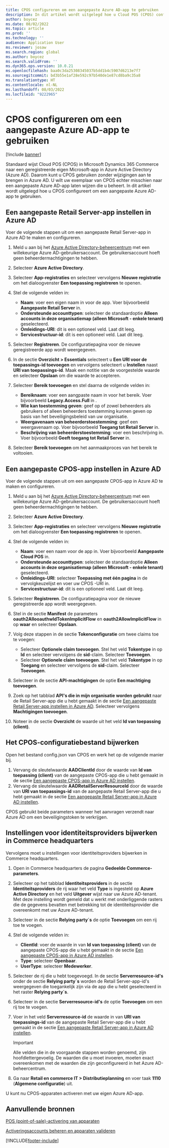 ```yaml
---
title: CPOS configureren om een aangepaste Azure AD-app te gebruiken
description: In dit artikel wordt uitgelegd hoe u Cloud POS (CPOS) configureert om een aangepaste Azure Active Directory (Azure AD)-app te gebruiken.
author: boycez
ms.date: 08/02/2022
ms.topic: article
ms.prod: ''
ms.technology: ''
audience: Application User
ms.reviewer: josaw
ms.search.region: global
ms.author: boycez
ms.search.validFrom: ''
ms.dyn365.ops.version: 10.0.21
ms.openlocfilehash: baa0c3da25308345037b5dd1b4c5907d6213e7f7
ms.sourcegitcommit: bd3b55e1af28e592c97b540de1e87cd8ba9c35a8
ms.translationtype: HT
ms.contentlocale: nl-NL
ms.lasthandoff: 08/03/2022
ms.locfileid: "9222965"
---
```

# <a name="configure-cpos-to-use-a-custom-azure-ad-app"></a>CPOS configureren om een aangepaste Azure AD-app te gebruiken

[!include [banner](includes/banner.md)]

Standaard wijst Cloud POS (CPOS) in Microsoft Dynamics 365 Commerce naar een geregistreerde eigen Microsoft-app in Azure Active Directory (Azure AD). Daarom kunt u CPOS gebruiken zonder wijzigingen aan te brengen in Azure AD. U wilt uw exemplaar van CPOS echter misschien naar een aangepaste Azure AD-app laten wijzen die u beheert. In dit artikel wordt uitgelegd hoe u CPOS configureert om een aangepaste Azure AD-app te gebruiken.

## <a name="set-up-a-custom-retail-server-app-in-azure-ad"></a>Een aangepaste Retail Server-app instellen in Azure AD

Voer de volgende stappen uit om een aangepaste Retail Server-app in Azure AD te maken en configureren.

1. Meld u aan bij het [Azure Active Directory-beheercentrum](https://aad.portal.azure.com) met een willekeurige Azure AD-gebruikersaccount. De gebruikersaccount hoeft geen beheerdermachtigingen te hebben.
1. Selecteer **Azure Active Directory**.
1. Selecteer **App-registraties** en selecteer vervolgens **Nieuwe registratie** om het dialoogvenster **Een toepassing registreren** te openen.
1. Stel de volgende velden in:

    - **Naam**: voer een eigen naam in voor de app. Voer bijvoorbeeld **Aangepaste Retail Server** in.
    - **Ondersteunde accounttypen**: selecteer de standaardoptie **Alleen accounts in deze organisatiemap (alleen Microsoft - enkele tenant)** geselecteerd.
    - **Omleidings-URI**: dit is een optioneel veld. Laat dit leeg.
    - **Servicestructuur-id**: dit is een optioneel veld. Laat dit leeg.
    
1. Selecteer **Registreren**. De configuratiepagina voor de nieuwe geregistreerde app wordt weergegeven.
1. In de sectie **Overzicht \> Essentials** selecteert u **Een URI voor de toepassings-id toevoegen** en vervolgens selecteert u **Instellen** naast **URI van toepassings-id**. Maak een notitie van de voorgestelde waarde en selecteer **Opslaan** om die waarde te accepteren. 
1. Selecteer **Bereik toevoegen** en stel daarna de volgende velden in:

    - **Bereiknaam**: voer een aangpaste naam in voor het bereik. Voer bijvoorbeeld **Legacy.Access.Full** in .
    - **Wie kan toestemming geven**: geef op of zowel beheerders als gebruikers of alleen beheerders toestemming kunnen geven op basis van het beveiligingsbeleid van uw organisatie.
    - **Weergavenaam van beheerderstoestemming**: geef een weergavenaam op. Voer bijvoorbeeld **Toegang tot Retail Server** in.
    - **Beschrijving van beheerderstoestemming**: voer een beschrijving in. Voer bijvoorbeeld **Geeft toegang tot Retail Server** in.

1. Selecteer **Bereik toevoegen** om het aanmaakproces van het bereik te voltooien.

## <a name="set-up-a-custom-cpos-app-in-azure-ad"></a>Een aangepaste CPOS-app instellen in Azure AD

Voer de volgende stappen uit om een aangepaste CPOS-app in Azure AD te maken en configureren.

1. Meld u aan bij het [Azure Active Directory-beheercentrum](https://aad.portal.azure.com) met een willekeurige Azure AD-gebruikersaccount. De gebruikersaccount hoeft geen beheerdermachtigingen te hebben.
1. Selecteer **Azure Active Directory**.
1. Selecteer **App-registraties** en selecteer vervolgens **Nieuwe registratie** om het dialoogvenster **Een toepassing registreren** te openen.
1. Stel de volgende velden in:

    - **Naam**: voer een naam voor de app in. Voer bijvoorbeeld **Aangepaste Cloud POS** in.
    - **Ondersteunde accounttypen**: selecteer de standaardoptie **Alleen accounts in deze organisatiemap (alleen Microsoft - enkele tenant)** geselecteerd.
    - **Omleidings-URI**: selecteer **Toepassing met één pagina** in de vervolgkeuzelijst en voer uw CPOS -URI in.
    - **Servicestructuur-id**: dit is een optioneel veld. Laat dit leeg.

1. Selecteer **Registreren**. De configuratiepagina voor de nieuwe geregistreerde app wordt weergegeven.
1. Stel in de sectie **Manifest** de parameters **oauth2AllooauthwIdTokenImplicitFlow** en **oauth2AllowImplicitFlow** in op **waar** en selecteer **Opslaan**.
1. Volg deze stappen in de sectie **Tokenconfiguratie** om twee claims toe te voegen:

    - Selecteer **Optionele claim toevoegen**. Stel het veld **Tokentype** in op **Id** en selecteer vervolgens de **sid**-claim. Selecteer **Toevoegen**.
    - Selecteer **Optionele claim toevoegen**. Stel het veld **Tokentype** in op **Toegang** en selecteer vervolgens de **sid**-claim. Selecteer **Toevoegen**.

1. Selecteer in de sectie **API-machtigingen** de optie **Een machtiging toevoegen**.
1. Zoek op het tabblad **API's die in mijn organisatie worden gebruikt** naar de Retail Server-app die u hebt gemaakt in de sectie [Een aangepaste Retail Server-app instellen in Azure AD](#set-up-a-custom-retail-server-app-in-azure-ad). Selecteer vervolgens **Machtigingen toevoegen**.
1. Noteer in de sectie **Overzicht** de waarde uit het veld **Id van toepassing (client)**.

## <a name="update-the-cpos-configuration-file"></a>Het CPOS-configuratiebestand bijwerken

Open het bestand config.json van CPOS en werk het op de volgende manier bij.

1. Vervang de sleutelwaarde **AADClientId** door de waarde van **Id van toepassing (client)** van de aangepaste CPOS-app die u hebt gemaakt in de sectie [Een aangepaste CPOS-app in Azure AD instellen](#set-up-a-custom-cpos-app-in-azure-ad).
1. Vervang de sleutelwaarde **AADRetailServerResourceId** door de waarde van **URI van toepassings-id** van de aangepaste Retail Server-app die u hebt gemaakt in de sectie [Een aangepaste Retail Server-app in Azure AD instellen](#set-up-a-custom-retail-server-app-in-azure-ad).

CPOS gebruikt beide parameters wanneer het aanvragen verzendt naar Azure AD om een beveiligingstoken te verkrijgen.

## <a name="update-identity-providers-settings-in-commerce-headquarters"></a>Instellingen voor identiteitsproviders bijwerken in Commerce headquarters

Vervolgens moet u instellingen voor identiteitsproviders bijwerken in Commerce headquarters.

1. Open in Commerce headquarters de pagina **Gedeelde Commerce-parameters**.
1. Selecteer op het tabblad **Identiteitsproviders** in de sectie **Identiteitsproviders** de rij waar het veld **Type** is ingesteld op **Azure Active Directory** en het veld **Uitgever** wijst naar uw Azure AD-tenant. Met deze instelling wordt gemeld dat u werkt met onderliggende rasters die de gegevens bevatten met betrekking tot de identiteitsprovider die overeenkomt met uw Azure AD-tenant.
1. Selecteer in de sectie **Relying party´s** de optie **Toevoegen** om een rij toe te voegen.
1. Stel de volgende velden in:

    - **ClientId**: voer de waarde in van **Id van toepassing (client)** van de aangepaste CPOS-app die u hebt gemaakt in de sectie [Een aangepaste CPOS-app in Azure AD instellen](#set-up-a-custom-cpos-app-in-azure-ad).
    - **Type**: selecteer **Openbaar**.
    - **UserType**: selecteer **Medewerker**.

1. Selecteer de rij die u hebt toegevoegd. In de sectie **Serverresource-id's** onder de sectie **Relying party´s** worden de Retail Server-app-id's weergegeven die toegankelijk zijn via de app die u hebt geselecteerd in het raster **Relying party´s**.
1. Selecteer in de sectie **Serverresource-id's** de optie **Toevoegen** om een rij toe te voegen.
1. Voer in het veld **Serverresource-id** de waarde in van **URI van toepassings-id** van de aangepaste Retail Server-app die u hebt gemaakt in de sectie [Een aangepaste Retail Server-app in Azure AD instellen](#set-up-a-custom-retail-server-app-in-azure-ad).

    > [!IMPORTANT]
    > Alle velden die in de voorgaande stappen worden genoemd, zijn hoofdlettergevoelig. De waarden die u moet invoeren, moeten exact overeenkomen met de waarden die zijn geconfigureerd in het Azure AD-beheercentrum.

1. Ga naar **Retail en commerce IT \> Distributieplanning** en voer taak **1110** (**Algemene configuratie**) uit.

U kunt nu CPOS-apparaten activeren met uw eigen Azure AD-app.

## <a name="additional-resources"></a>Aanvullende bronnen

[POS (point-of-sale)-activering van apparaten](dev-itpro/retail-device-activation.md)

[Activeringsaccounts beheren en apparaten valideren](set-up-activation-accounts-validate-devices-hq.md)

[!INCLUDE[footer-include](../includes/footer-banner.md)]
